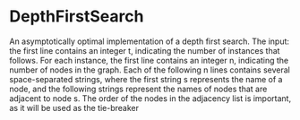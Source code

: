 # DepthFirstSearch
An asymptotically optimal implementation of a depth first search. 
The input: the first line contains an integer t, indicating the number of instances that follows. For each instance, the first line contains an integer n, indicating the number of nodes in the graph. Each of the following n lines contains several space-separated strings, where the first string s represents the name of a node, and the following strings represent the names of nodes that are adjacent to node s. The order of the nodes in the adjacency list is important, as it will be used as the tie-breaker
